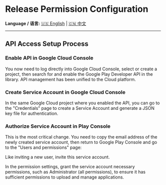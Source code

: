 # Release Permission Configuration

**Language / 语言:** [🇺🇸 English](#english) | [🇨🇳 中文](google_play_console_permission_ZH.md)

---

## API Access Setup Process

### Enable API in Google Cloud Console
You now need to log directly into Google Cloud Console, select or create a project, then search for and enable the Google Play Developer API in the library. API management has been unified to the Cloud platform.

### Create Service Account in Google Cloud Console
In the same Google Cloud project where you enabled the API, you can go to the "Credentials" page to create a Service Account and generate a JSON key file for authentication.

### Authorize Service Account in Play Console
This is the most critical change. You need to copy the email address of the newly created service account, then return to Google Play Console and go to the "Users and permissions" page:

Like inviting a new user, invite this service account.

In the permission settings, grant the service account necessary permissions, such as Administrator (all permissions), to ensure it has sufficient permissions to upload and manage applications.